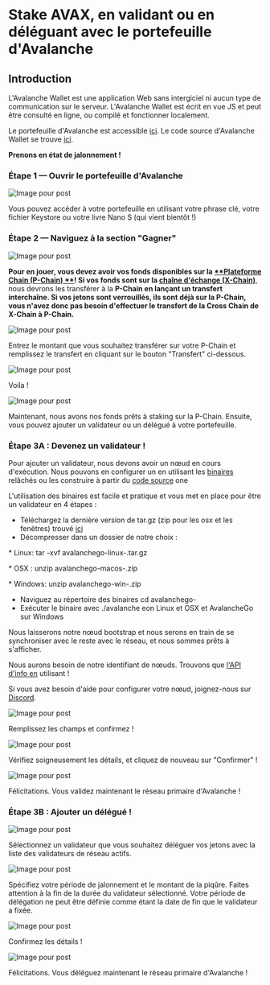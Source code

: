 # Stake AVAX, en validant ou en déléguant avec le portefeuille d'Avalanche

## **Introduction**<a id="001f"></a>

L'Avalanche Wallet est une application Web sans intergiciel ni aucun type de communication sur le serveur. L'Avalanche Wallet est écrit en vue JS et peut être consulté en ligne, ou compilé et fonctionner localement.

Le portefeuille d'Avalanche est accessible [ici](https://wallet.avax.network/).   Le code source d'Avalanche Wallet se trouve [ici](https://github.com/ava-labs/avalanche-wallet).

**Prenons en état de jalonnement !**

### **Étape 1 — Ouvrir le portefeuille d'Avalanche**<a id="552d"></a>

![Image pour post](https://miro.medium.com/max/1552/0*tpBIOjLdppuNKMjA)

Vous pouvez accéder à votre portefeuille en utilisant votre phrase clé, votre fichier Keystore ou votre livre Nano S \(qui vient bientôt !\)

### **Étape 2 — Naviguez à la section "Gagner"**<a id="dc5a"></a>

![Image pour post](https://miro.medium.com/max/1504/0*XTh3nZzBI1bkLbwO)

**Pour en jouer, vous devez avoir vos fonds disponibles sur la **[**Plateforme Chain \(P-Chain\) **](../../../learn/platform-overview/#platform-chain-p-chain)**! Si vos fonds sont sur la [**chaîne d'échange \(X-Chain\)**](../../../learn/platform-overview/#exchange-chain-x-chain)**, nous devrons les transférer à la **P-Chain en lançant un transfert interchaîne. Si vos jetons sont verrouillés, ils sont déjà sur la P-Chain, vous n'avez donc pas besoin d'effectuer le transfert de la Cross Chain de X-Chain à P-Chain.**

![Image pour post](https://miro.medium.com/max/1522/0*xKAf0nXSzqIdmBDg)

Entrez le montant que vous souhaitez transférer sur votre P-Chain et remplissez le transfert en cliquant sur le bouton "Transfert" ci-dessous.

![Image pour post](https://miro.medium.com/max/1488/0*aremeYNYtKP5nGPx)

Voila !

![Image pour post](https://miro.medium.com/max/1512/0*XP8f8CISy-LJ_Lc3)

Maintenant, nous avons nos fonds prêts à staking sur la P-Chain. Ensuite, vous pouvez ajouter un validateur ou un délégué à votre portefeuille.

### **Étape 3A : Devenez un validateur !**<a id="60f0"></a>

Pour ajouter un validateur, nous devons avoir un nœud en cours d'exécution. Nous pouvons en configurer un en utilisant les [binaires](https://github.com/ava-labs/avalanchego/releases/) relâchés ou les construire à partir du [code source](https://github.com/ava-labs/avalanchego) one

L'utilisation des binaires est facile et pratique et vous met en place pour être un validateur en 4 étapes :

* Téléchargez la dernière version de tar.gz \(zip pour les osx et les fenêtres\) trouvé [ici](https://github.com/ava-labs/avalanchego/releases)
* Décompresser dans un dossier de notre choix :

\* Linux: tar -xvf avalanchego-linux-<VERSION>.tar.gz

\* OSX : unzip avalanchego-macos-<VERSION>.zip

\* Windows: unzip avalanchego-win-<VERSION>.zip

* Naviguez au répertoire des binaires cd avalanchego-<VERSION>
* Exécuter le binaire avec ./avalanche eon Linux et OSX et AvalancheGo sur Windows

Nous laisserons notre nœud bootstrap et nous serons en train de se synchroniser avec le reste avec le réseau, et nous sommes prêts à s'afficher.

Nous aurons besoin de notre identifiant de nœuds. Trouvons que [l'API d'info en](../../avalanchego-apis/info-api.md) utilisant !

Si vous avez besoin d'aide pour configurer votre nœud, joignez-nous sur [Discord](https://chat.avax.network/).

![Image pour post](https://miro.medium.com/max/1600/0*6hZSaT651Dd7R4bL)

Remplissez les champs et confirmez !

![Image pour post](https://miro.medium.com/max/1600/0*cy61ZMDY5veMvCZj)

Vérifiez soigneusement les détails, et cliquez de nouveau sur "Confirmer" !

![Image pour post](https://miro.medium.com/max/1600/0*f3GlN03He6TFkOV7)

Félicitations. Vous validez maintenant le réseau primaire d'Avalanche !

### **Étape 3B : Ajouter un délégué !**<a id="59bd"></a>

![Image pour post](https://miro.medium.com/max/1600/0*f-wXi2SiSm4eBmHt)

Sélectionnez un validateur que vous souhaitez déléguer vos jetons avec la liste des validateurs de réseau actifs.

![Image pour post](https://miro.medium.com/max/1600/0*uNnT2PtjCslRKFbF)

Spécifiez votre période de jalonnement et le montant de la piqûre. Faites attention à la fin de la durée du validateur sélectionné. Votre période de délégation ne peut être définie comme étant la date de fin que le validateur a fixée.

![Image pour post](https://miro.medium.com/max/1600/0*M_6_7L9jtYuPTp-A)

Confirmez les détails !

![Image pour post](https://miro.medium.com/max/1600/0*Silj8-uZTm5g9xSi)

Félicitations. Vous déléguez maintenant le réseau primaire d'Avalanche !

